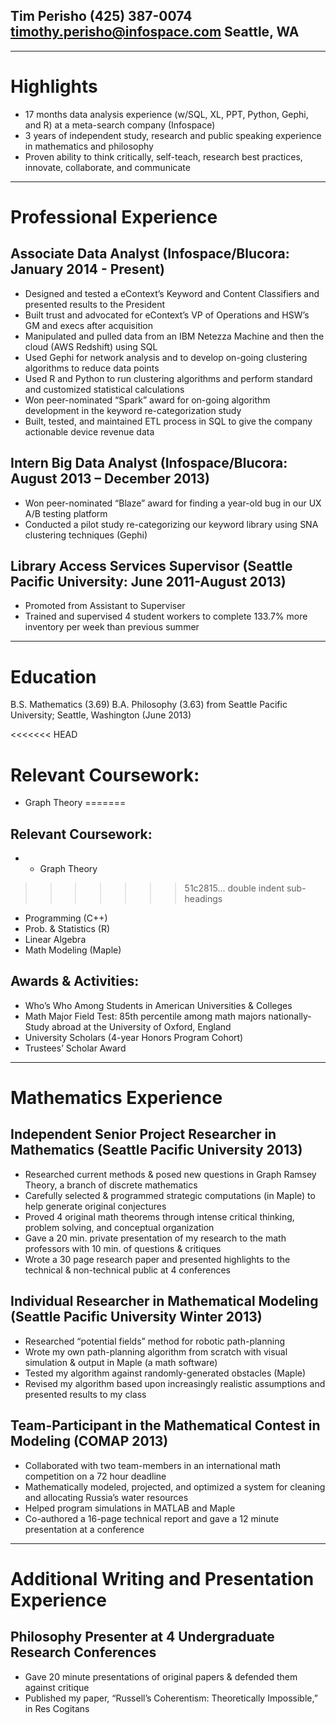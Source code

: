 ## Tim Perisho 	(425) 387-0074	timothy.perisho@infospace.com	Seattle, WA

---
# Highlights
-	17 months data analysis experience (w/SQL, XL, PPT, Python, Gephi, and R) at a meta-search company (Infospace)
-	3 years of independent study, research and public speaking experience in mathematics and philosophy
-	Proven ability to think critically, self-teach, research best practices, innovate, collaborate, and communicate

---
# Professional Experience

## Associate Data Analyst (Infospace/Blucora: January 2014 - Present)
-	Designed and tested a eContext’s Keyword and Content Classifiers and presented results to the President
-	Built trust and advocated for eContext’s VP of Operations and HSW’s GM and execs after acquisition
-	Manipulated and pulled data from an IBM Netezza Machine and then the cloud (AWS Redshift) using SQL
-	Used Gephi for network analysis and to develop on-going clustering algorithms to reduce data points
-	Used R and Python to run clustering algorithms and perform standard and customized statistical calculations
-	Won peer-nominated “Spark” award for on-going algorithm development in the keyword re-categorization study
-	Built, tested, and maintained ETL process in SQL to give the company actionable device revenue data

## Intern Big Data Analyst (Infospace/Blucora: August 2013 – December 2013)
-	Won peer-nominated “Blaze” award for finding a year-old bug in our UX A/B testing platform
-	Conducted a pilot study re-categorizing our keyword library using SNA clustering techniques (Gephi)

## Library Access Services Supervisor (Seattle Pacific University: June 2011-August 2013)
-	Promoted from Assistant to Superviser
-	Trained and supervised 4 student workers to complete 133.7% more inventory per week than previous summer

---
# Education
B.S. Mathematics (3.69)
B.A. Philosophy (3.63) from Seattle Pacific University; Seattle, Washington (June 2013)

<<<<<<< HEAD
# Relevant Coursework:
-	Graph Theory
=======
## Relevant Coursework:
-	-	Graph Theory
>>>>>>> 51c2815... double indent sub-headings
-	Programming (C++)
-	Prob. & Statistics (R)
-	Linear Algebra
-	Math Modeling (Maple)

## Awards & Activities:
-	Who’s Who Among Students in American Universities & Colleges
-	Math Major Field Test: 85th percentile among math majors nationally-	Study abroad at the University of Oxford, England
-	University Scholars (4-year Honors Program Cohort)
-	Trustees’ Scholar Award

---
# Mathematics Experience

## Independent Senior Project Researcher in Mathematics (Seattle Pacific University 2013)
-	Researched current methods & posed new questions in Graph Ramsey Theory, a branch of discrete mathematics
-	Carefully selected & programmed strategic computations (in Maple) to help generate original conjectures
-	Proved 4 original math theorems through intense critical thinking, problem solving, and conceptual organization
-	Gave a 20 min. private presentation of my research to the math professors with 10 min. of questions & critiques
-	Wrote a 30  page research paper and presented highlights to the technical & non-technical public at 4 conferences

## Individual Researcher in Mathematical Modeling (Seattle Pacific University Winter 2013)
-	Researched “potential fields” method for robotic path-planning
-	Wrote my own path-planning algorithm from scratch with visual simulation & output in Maple (a math software)
-	Tested my algorithm against randomly-generated obstacles (Maple)
-	Revised my algorithm based upon increasingly realistic assumptions and presented results to my class

## Team-Participant in the Mathematical Contest in Modeling (COMAP 2013)
-	Collaborated with two team-members in an international math competition on a 72 hour deadline
-	Mathematically modeled, projected, and optimized a system for cleaning and allocating Russia’s water resources
-	Helped program simulations in MATLAB and Maple
-	Co-authored a 16-page technical report and gave a 12 minute presentation at a conference

---
# Additional Writing and Presentation Experience

## Philosophy Presenter at 4 Undergraduate Research Conferences
-	Gave 20 minute presentations of original papers & defended them against critique
-	Published my paper, “Russell’s Coherentism: Theoretically Impossible,” in Res Cogitans
